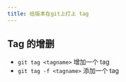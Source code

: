 ```yaml
---
title: 给版本在git上打上 tag
---
```


## Tag 的增删

- `git tag <tagname>` 增加一个 tag
- `git tag -f <tagname>` 添加一个 tag
